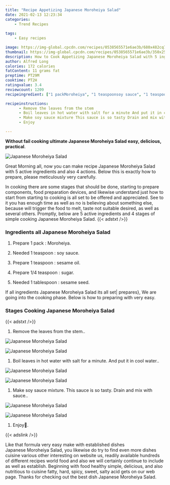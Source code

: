 ```yaml
---
title: "Recipe Appetizing Japanese Moroheiya Salad"
date: 2021-02-13 12:23:34
categories:
    - Trend Recipes
    
tags:
    - Easy recipes

image: https://img-global.cpcdn.com/recipes/0538565571e6ae3b/680x482cq70/japanese-moroheiya-salad-recipe-main-photo.jpg
thumbnail: https://img-global.cpcdn.com/recipes/0538565571e6ae3b/350x250cq70/japanese-moroheiya-salad-recipe-main-photo.jpg
description: How to Cook Appetizing Japanese Moroheiya Salad with 5 ingredients and 4 stages of easy cooking.
author: Alfred Long
calories: 172 calories
fatContent: 11 grams fat
preptime: PT29M
cooktime: PT2H
ratingvalue: 3.4
reviewcount: 1209
recipeingredient: ["1 packMoroheiya", "1 teaspoonsoy sauce", "1 teaspoonsesame oil", "1/4 teaspoonsugar", "1 tablespoonsesame seed"]

recipeinstructions: 
      - Remove the leaves from the stem 
      - Boil leaves in hot water with salt for a minute And put it in cool water 
      - Make soy sauce mixture This sauce is so tasty Drain and mix with sauce 
      - Enjoy

---
```




**Without fail cooking ultimate Japanese Moroheiya Salad easy, delicious, practical**. 


![Japanese Moroheiya Salad](https://img-global.cpcdn.com/recipes/0538565571e6ae3b/680x482cq70/japanese-moroheiya-salad-recipe-main-photo.jpg "Japanese Moroheiya Salad")




Great Morning all, now you can make recipe Japanese Moroheiya Salad with 5 active ingredients and also 4 actions. Below this is exactly how to prepare, please meticulously very carefully.

In cooking there are some stages that should be done, starting to prepare components, food preparation devices, and likewise understand just how to start from starting to cooking is all set to be offered and appreciated. See to it you has enough time as well as no is believing about something else, because will trigger the food to melt, taste not suitable desired, as well as several others. Promptly, below are 5 active ingredients and 4 stages of simple cooking Japanese Moroheiya Salad.
{{< adstxt />}}

### Ingredients all Japanese Moroheiya Salad


1. Prepare 1 pack : Moroheiya.

1. Needed 1 teaspoon : soy sauce.

1. Prepare 1 teaspoon : sesame oil.

1. Prepare 1/4 teaspoon : sugar.

1. Needed 1 tablespoon : sesame seed.



If all ingredients Japanese Moroheiya Salad its all set| prepares}, We are going into the cooking phase. Below is how to preparing with very easy.

### Stages Cooking Japanese Moroheiya Salad

{{< adstxt />}}


1. Remove the leaves from the stem..



![Japanese Moroheiya Salad](https://img-global.cpcdn.com/steps/747133f7c037c732/160x128cq70/japanese-moroheiya-salad-recipe-step-1-photo.jpg" "Japanese Moroheiya Salad")

![Japanese Moroheiya Salad](https://img-global.cpcdn.com/steps/b27a3e7d3b9f4e69/160x128cq70/japanese-moroheiya-salad-recipe-step-1-photo.jpg" "Japanese Moroheiya Salad")



1. Boil leaves in hot water with salt for a minute. And put it in cool water..



![Japanese Moroheiya Salad](https://img-global.cpcdn.com/steps/096f830d3c13e2f1/160x128cq70/japanese-moroheiya-salad-recipe-step-2-photo.jpg" "Japanese Moroheiya Salad")

![Japanese Moroheiya Salad](https://img-global.cpcdn.com/steps/0627e767bde3f101/160x128cq70/japanese-moroheiya-salad-recipe-step-2-photo.jpg" "Japanese Moroheiya Salad")



1. Make soy sauce mixture. This sauce is so tasty. Drain and mix with sauce..



![Japanese Moroheiya Salad](https://img-global.cpcdn.com/steps/3af736413af263b6/160x128cq70/japanese-moroheiya-salad-recipe-step-3-photo.jpg" "Japanese Moroheiya Salad")

![Japanese Moroheiya Salad](https://img-global.cpcdn.com/steps/75273aa160c79c15/160x128cq70/japanese-moroheiya-salad-recipe-step-3-photo.jpg" "Japanese Moroheiya Salad")



1. Enjoy🥰.





{{< adslink />}}

Like that formula very easy make with established dishes Japanese Moroheiya Salad, you likewise do try to find even more dishes cuisine various other interesting on website us, readily available hundreds of different recipes world food and also we will certainly continue to include as well as establish. Beginning with food healthy simple, delicious, and also nutritious to cuisine fatty, hard, spicy, sweet, salty acid gets on our web page. Thanks for checking out the best dish Japanese Moroheiya Salad.
